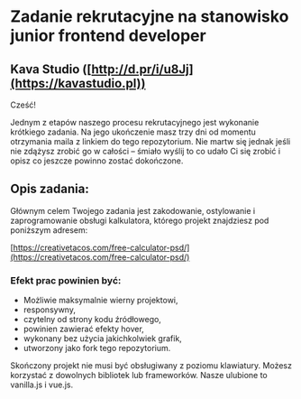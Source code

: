 # Zadanie rekrutacyjne na stanowisko junior frontend developer
## Kava Studio ([http://d.pr/i/u8Jj](https://kavastudio.pl))

Cześć!

Jednym z etapów naszego procesu rekrutacyjnego jest wykonanie krótkiego zadania. Na jego ukończenie masz trzy dni od momentu otrzymania maila z linkiem do tego repozytorium. Nie martw się jednak jeśli nie zdążysz zrobić go w całości – śmiało wyślij to co udało Ci się zrobić i opisz co jeszcze powinno zostać dokończone.

## Opis zadania:

Głównym celem Twojego zadania jest zakodowanie, ostylowanie i zaprogramowanie obsługi kalkulatora, którego projekt znajdziesz pod poniższym adresem:

[https://creativetacos.com/free-calculator-psd/](https://creativetacos.com/free-calculator-psd/)

### Efekt prac powinien być:

- Możliwie maksymalnie wierny projektowi,
- responsywny,
- czytelny od strony kodu źródłowego,
- powinien zawierać efekty hover,
- wykonany bez użycia jakichkolwiek grafik,
- utworzony jako fork tego repozytorium.

Skończony projekt nie musi być obsługiwany z poziomu klawiatury. Możesz korzystać z dowolnych bibliotek lub frameworków. Nasze ulubione to vanilla.js i vue.js.
